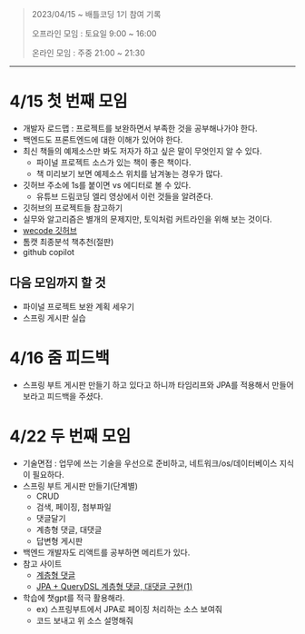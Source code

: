 > 2023/04/15 ~
> 배틀코딩 1기 참여 기록
> 
> 오프라인 모임 : 토요일 9:00 ~ 16:00
> 
> 온라인 모임 : 주중 21:00 ~ 21:30
---

# 4/15 첫 번째 모임

- 개발자 로드맵 : 프로젝트를 보완하면서 부족한 것을 공부해나가야 한다.
- 백엔드도 프론트엔드에 대한 이해가 있어야 한다.
- 최신 책들의 예제소스만 봐도 저자가 하고 싶은 말이 무엇인지 알 수 있다.
  - 파이널 프로젝트 소스가 있는 책이 좋은 책이다.
  - 책 미리보기 보면 예제소스 위치를 남겨놓는 경우가 많다.
- 깃허브 주소에 1s를 붙이면 vs 에디터로 볼 수 있다.
  - 유튜브 드림코딩 엘리 영상에서 이런 것들을 알려준다.
- 깃허브의 프로젝트들 참고하기
- 실무와 알고리즘은 별개의 문제지만, 토익처럼 커트라인을 위해 보는 것이다.
- [wecode 깃허브](https://github.com/wecode-bootcamp-korea)
- 톰캣 최종분석 책추천(절판)
- github copilot

## 다음 모임까지 할 것
- 파이널 프로젝트 보완 계획 세우기
- 스프링 게시판 실습

# 4/16 줌 피드백
- 스프링 부트 게시판 만들기 하고 있다고 하니까 타임리프와 JPA를 적용해서 만들어보라고 피드백을 주셨다.

# 4/22 두 번째 모임

- 기술면접 : 업무에 쓰는 기술을 우선으로 준비하고, 네트워크/os/데이터베이스 지식이 필요하다.
- 스프링 부트 게시판 만들기(단계별)
  - CRUD
  - 검색, 페이징, 첨부파일
  - 댓글달기
  - 계층형 댓글, 대댓글
  - 답변형 게시판
- 백엔드 개발자도 리액트를 공부하면 메리트가 있다.
- 참고 사이트
  - [계층형 댓글](https://velog.io/@soyounjeong/Spring-%EA%B3%84%EC%B8%B5%ED%98%95-%EB%8C%93%EA%B8%80)
  - [JPA + QueryDSL 계층형 댓글, 대댓글 구현(1)](https://velog.io/@do-hoon/JPA-QueryDSL-%EA%B3%84%EC%B8%B5%ED%98%95-%EB%8C%93%EA%B8%80-%EB%8C%80%EB%8C%93%EA%B8%80-%EA%B5%AC%ED%98%84)
- 학습에 챗gpt를 적극 활용해라.
  - ex) 스프링부트에서 JPA로 페이징 처리하는 소스 보여줘
  - 코드 보내고 위 소스 설명해줘
